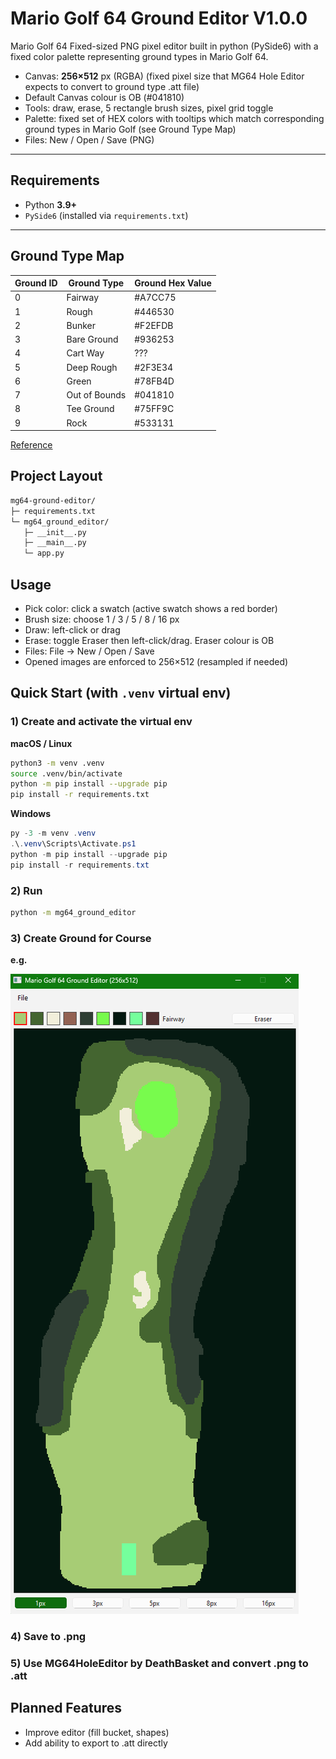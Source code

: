 # Mario Golf 64 Ground Editor V1.0.0

Mario Golf 64 Fixed-sized PNG pixel editor built in python (PySide6) with a fixed color palette representing ground types in Mario Golf 64.

- Canvas: **256×512** px (RGBA) (fixed pixel size that MG64 Hole Editor expects to convert to ground type .att file)
- Default Canvas colour is OB (#041810)
- Tools: draw, erase, 5 rectangle brush sizes, pixel grid toggle
- Palette: fixed set of HEX colors with tooltips which match corresponding ground types in Mario Golf (see Ground Type Map)
- Files: New / Open / Save (PNG)

---

## Requirements

- Python **3.9+**
- `PySide6` (installed via `requirements.txt`)

---

## Ground Type Map

| Ground ID | Ground Type   | Ground Hex Value |
| --------- | ------------- | ---------------- |
| 0         | Fairway       | #A7CC75          |
| 1         | Rough         | #446530          |
| 2         | Bunker        | #F2EFDB          |
| 3         | Bare Ground   | #936253          |
| 4         | Cart Way      | ???              |
| 5         | Deep Rough    | #2F3E34          |
| 6         | Green         | #78FB4D          |
| 7         | Out of Bounds | #041810          |
| 8         | Tee Ground    | #75FF9C          |
| 9         | Rock          | #533131          |

[Reference](https://hack64.net/wiki/doku.php?id=mario_golf:hole_components)

## Project Layout

```bash
mg64-ground-editor/
├─ requirements.txt
└─ mg64_ground_editor/
   ├─ __init__.py
   ├─ __main__.py
   └─ app.py
```

## Usage

- Pick color: click a swatch (active swatch shows a red border)
- Brush size: choose 1 / 3 / 5 / 8 / 16 px
- Draw: left-click or drag
- Erase: toggle Eraser then left-click/drag. Eraser colour is OB
- Files: File → New / Open / Save
- Opened images are enforced to 256×512 (resampled if needed)

## Quick Start (with `.venv` virtual env)

### 1) Create and activate the virtual env

**macOS / Linux**

```bash
python3 -m venv .venv
source .venv/bin/activate
python -m pip install --upgrade pip
pip install -r requirements.txt
```

**Windows**

```powershell
py -3 -m venv .venv
.\.venv\Scripts\Activate.ps1
python -m pip install --upgrade pip
pip install -r requirements.txt
```

### 2) Run

```bash
python -m mg64_ground_editor
```

### 3) Create Ground for Course

**e.g.**

![example](Resources/example_hole.png)

### 4) Save to .png

### 5) Use MG64HoleEditor by DeathBasket and convert .png to .att

## Planned Features

- Improve editor (fill bucket, shapes)
- Add ability to export to .att directly
